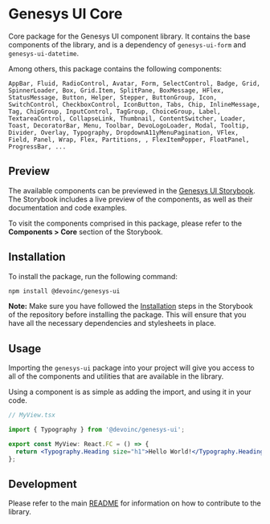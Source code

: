 # Genesys UI Core

Core package for the Genesys UI component library. It contains the base components of the library, and is a dependency of `genesys-ui-form` and `genesys-ui-datetime`.

Among others, this package contains the following components:

```
AppBar, Fluid, RadioControl, Avatar, Form, SelectControl, Badge, Grid, SpinnerLoader, Box, Grid.Item, SplitPane, BoxMessage, HFlex, StatusMessage, Button, Helper, Stepper, ButtonGroup, Icon, SwitchControl, CheckboxControl, IconButton, Tabs, Chip, InlineMessage, Tag, ChipGroup, InputControl, TagGroup, ChoiceGroup, Label, TextareaControl, CollapseLink, Thumbnail, ContentSwitcher, Loader, Toast, DecoratorBar, Menu, Toolbar, DevoLogoLoader, Modal, Tooltip, Divider, Overlay, Typography, DropdownA11yMenuPagination, VFlex, Field, Panel, Wrap, Flex, Partitions, , FlexItemPopper, FloatPanel, ProgressBar, ...
```

## Preview

The available components can be previewed in the [Genesys UI Storybook](https://devoinc.github.io/genesys-ui/).
The Storybook includes a live preview of the components, as well as their documentation and code examples.

To visit the components comprised in this package, please refer to the **Components > Core** section of the Storybook.

## Installation

To install the package, run the following command:

```sh
npm install @devoinc/genesys-ui
```

**Note:** Make sure you have followed the [Installation](https://devoinc.github.io/genesys-ui/?path=/docs/getting-started-installation--docs) steps in the Storybook of the repository before installing the package. This will ensure that you have all the necessary dependencies and stylesheets in place.

## Usage

Importing the `genesys-ui` package into your project will give you access to all of the components and utilities that are available in the library.

Using a component is as simple as adding the import, and using it in your code.

```jsx
// MyView.tsx

import { Typography } from '@devoinc/genesys-ui';

export const MyView: React.FC = () => {
  return <Typography.Heading size="h1">Hello World!</Typography.Heading>;
};
```

## Development

Please refer to the main [README](https://github.com/DevoInc/genesys-ui#readme) for information on how to contribute to the library.
